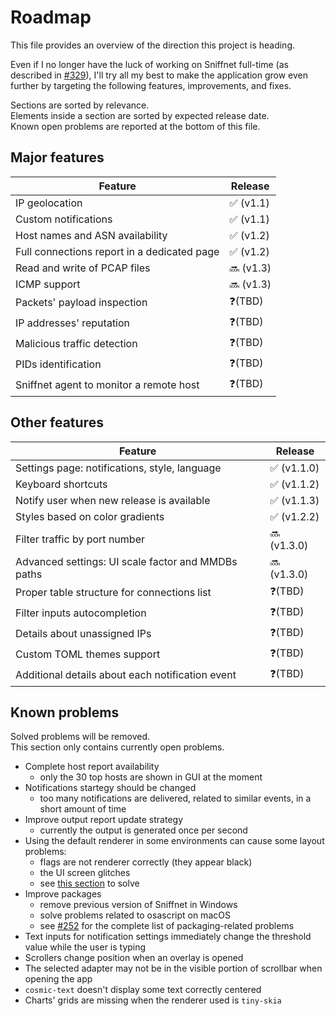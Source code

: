 # Roadmap

This file provides an overview of the direction this project is heading.

Even if I no longer have the luck of working on Sniffnet full-time (as described in [#329](https://github.com/GyulyVGC/sniffnet/discussions/329)),
I'll try all my best to make the application grow even further by targeting the following features, improvements, and fixes. <br>

Sections are sorted by relevance. <br>
Elements inside a section are sorted by expected release date. <br>
Known open problems are reported at the bottom of this file.

## Major features
  
Feature | Release | 
-|-|
IP geolocation | ✅ (v1.1)
Custom notifications | ✅ (v1.1)
Host names and ASN availability | ✅ (v1.2)
Full connections report in a dedicated page | ✅ (v1.2)
Read and write of PCAP files | 🔜 (v1.3)
ICMP support | 🔜 (v1.3)
Packets' payload inspection | ❓(TBD)
IP addresses' reputation | ❓(TBD)
Malicious traffic detection | ❓(TBD)
PIDs identification | ❓(TBD)
Sniffnet agent to monitor a remote host | ❓(TBD)

## Other features
  
Feature | Release | 
-|-|
Settings page: notifications, style, language | ✅ (v1.1.0)
Keyboard shortcuts | ✅ (v1.1.2)
Notify user when new release is available | ✅ (v1.1.3)
Styles based on color gradients | ✅ (v1.2.2)
Filter traffic by port number | 🔜 (v1.3.0)
Advanced settings: UI scale factor and MMDBs paths | 🔜 (v1.3.0)
Proper table structure for connections list | ❓(TBD)
Filter inputs autocompletion | ❓(TBD)
Details about unassigned IPs | ❓(TBD)
Custom TOML themes support | ❓(TBD)
Additional details about each notification event | ❓(TBD)

## Known problems

Solved problems will be removed. <br>
This section only contains currently open problems.

- Complete host report availability
  - only the 30 top hosts are shown in GUI at the moment
- Notifications startegy should be changed
  - too many notifications are delivered, related to similar events, in a short amount of time
- Improve output report update strategy
  - currently the output is generated once per second
- Using the default renderer in some environments can cause some layout problems:
  - flags are not renderer correctly (they appear black)
  - the UI screen glitches
  - see [this section](https://github.com/GyulyVGC/sniffnet#troubleshooting) to solve
- Improve packages
  - remove previous version of Sniffnet in Windows
  - solve problems related to osascript on macOS
  - see [#252](https://github.com/GyulyVGC/sniffnet/issues/252) for the complete list of packaging-related problems
- Text inputs for notification settings immediately change the threshold value while the user is typing
- Scrollers change position when an overlay is opened
- The selected adapter may not be in the visible portion of scrollbar when opening the app
- `cosmic-text` doesn't display some text correctly centered
- Charts' grids are missing when the renderer used is `tiny-skia`
